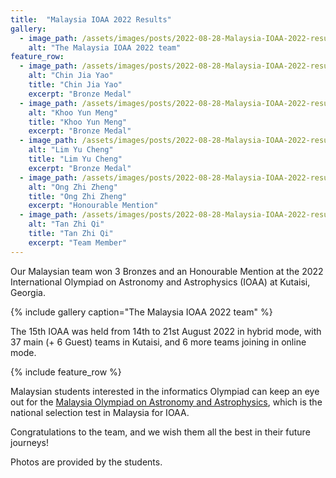```yaml
---
title:  "Malaysia IOAA 2022 Results"
gallery:
  - image_path: /assets/images/posts/2022-08-28-Malaysia-IOAA-2022-results/IOAA-2022-team.jpg
    alt: "The Malaysia IOAA 2022 team"
feature_row:
  - image_path: /assets/images/posts/2022-08-28-Malaysia-IOAA-2022-results/Chin Jia Yao.jpg
    alt: "Chin Jia Yao"
    title: "Chin Jia Yao"
    excerpt: "Bronze Medal"
  - image_path: /assets/images/posts/2022-08-28-Malaysia-IOAA-2022-results/Khoo Yun Meng.jpg
    alt: "Khoo Yun Meng"
    title: "Khoo Yun Meng"
    excerpt: "Bronze Medal"
  - image_path: /assets/images/posts/2022-08-28-Malaysia-IOAA-2022-results/Lim Yu Cheng.jpg
    alt: "Lim Yu Cheng"
    title: "Lim Yu Cheng"
    excerpt: "Bronze Medal"
  - image_path: /assets/images/posts/2022-08-28-Malaysia-IOAA-2022-results/Ong Zhi Zheng.jpg
    alt: "Ong Zhi Zheng"
    title: "Ong Zhi Zheng"
    excerpt: "Honourable Mention"
  - image_path: /assets/images/posts/2022-08-28-Malaysia-IOAA-2022-results/Tan Zhi Qi.jpg
    alt: "Tan Zhi Qi"
    title: "Tan Zhi Qi"
    excerpt: "Team Member"
---
```


Our Malaysian team won 3 Bronzes and an Honourable Mention at the 2022 International Olympiad on Astronomy and Astrophysics (IOAA) at Kutaisi, Georgia.

{% include gallery caption="The Malaysia IOAA 2022 team" %}

The 15th IOAA was held from 14th to 21st August 2022 in hybrid mode, with 37 main (+ 6 Guest) teams in Kutaisi, and 6 more teams joining in online mode.

{% include feature_row %}

Malaysian students interested in the informatics Olympiad can keep an eye out for the [Malaysia Olympiad on Astronomy and Astrophysics](/IOAA/), which is the national selection test in Malaysia for IOAA.

Congratulations to the team, and we wish them all the best in their future journeys!

Photos are provided by the students.